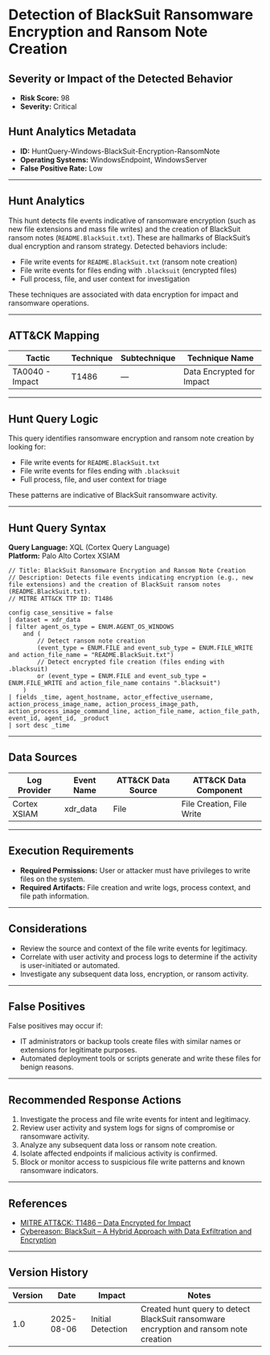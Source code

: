 # Detection of BlackSuit Ransomware Encryption and Ransom Note Creation

## Severity or Impact of the Detected Behavior

- **Risk Score:** 98
- **Severity:** Critical

## Hunt Analytics Metadata

- **ID:** HuntQuery-Windows-BlackSuit-Encryption-RansomNote
- **Operating Systems:** WindowsEndpoint, WindowsServer
- **False Positive Rate:** Low

---

## Hunt Analytics

This hunt detects file events indicative of ransomware encryption (such as new file extensions and mass file writes) and the creation of BlackSuit ransom notes (`README.BlackSuit.txt`). These are hallmarks of BlackSuit’s dual encryption and ransom strategy. Detected behaviors include:

- File write events for `README.BlackSuit.txt` (ransom note creation)
- File write events for files ending with `.blacksuit` (encrypted files)
- Full process, file, and user context for investigation

These techniques are associated with data encryption for impact and ransomware operations.

---

## ATT&CK Mapping

| Tactic                        | Technique   | Subtechnique | Technique Name                                 |
|------------------------------|-------------|--------------|-----------------------------------------------|
| TA0040 - Impact              | T1486       | —            | Data Encrypted for Impact                     |

---

## Hunt Query Logic

This query identifies ransomware encryption and ransom note creation by looking for:

- File write events for `README.BlackSuit.txt`
- File write events for files ending with `.blacksuit`
- Full process, file, and user context for triage

These patterns are indicative of BlackSuit ransomware activity.

---

## Hunt Query Syntax

**Query Language:** XQL (Cortex Query Language)  
**Platform:** Palo Alto Cortex XSIAM

```xql
// Title: BlackSuit Ransomware Encryption and Ransom Note Creation
// Description: Detects file events indicating encryption (e.g., new file extensions) and the creation of BlackSuit ransom notes (README.BlackSuit.txt).
// MITRE ATT&CK TTP ID: T1486

config case_sensitive = false
| dataset = xdr_data
| filter agent_os_type = ENUM.AGENT_OS_WINDOWS
    and (
        // Detect ransom note creation
        (event_type = ENUM.FILE and event_sub_type = ENUM.FILE_WRITE and action_file_name = "README.BlackSuit.txt")
        // Detect encrypted file creation (files ending with .blacksuit)
        or (event_type = ENUM.FILE and event_sub_type = ENUM.FILE_WRITE and action_file_name contains ".blacksuit")
    )
| fields _time, agent_hostname, actor_effective_username, action_process_image_name, action_process_image_path, action_process_image_command_line, action_file_name, action_file_path, event_id, agent_id, _product
| sort desc _time
```

---

## Data Sources

| Log Provider   | Event Name   | ATT&CK Data Source  | ATT&CK Data Component  |
|----------------|--------------|---------------------|------------------------|
| Cortex XSIAM   | xdr_data     | File                | File Creation, File Write |

---

## Execution Requirements

- **Required Permissions:** User or attacker must have privileges to write files on the system.
- **Required Artifacts:** File creation and write logs, process context, and file path information.

---

## Considerations

- Review the source and context of the file write events for legitimacy.
- Correlate with user activity and process logs to determine if the activity is user-initiated or automated.
- Investigate any subsequent data loss, encryption, or ransom activity.

---

## False Positives

False positives may occur if:

- IT administrators or backup tools create files with similar names or extensions for legitimate purposes.
- Automated deployment tools or scripts generate and write these files for benign reasons.

---

## Recommended Response Actions

1. Investigate the process and file write events for intent and legitimacy.
2. Review user activity and system logs for signs of compromise or ransomware activity.
3. Analyze any subsequent data loss or ransom note creation.
4. Isolate affected endpoints if malicious activity is confirmed.
5. Block or monitor access to suspicious file write patterns and known ransomware indicators.

---

## References

- [MITRE ATT&CK: T1486 – Data Encrypted for Impact](https://attack.mitre.org/techniques/T1486/)
- [Cybereason: BlackSuit – A Hybrid Approach with Data Exfiltration and Encryption](https://www.cybereason.com/blog/blacksuit-data-exfil)

---

## Version History

| Version | Date       | Impact            | Notes                                                                                      |
|---------|------------|-------------------|--------------------------------------------------------------------------------------------|
| 1.0     | 2025-08-06 | Initial Detection | Created hunt query to detect BlackSuit ransomware encryption and ransom note creation       |
